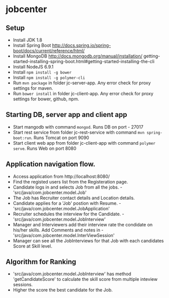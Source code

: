 # jobcenter


## Setup
* Install JDK 1.8
* Install Spring Boot http://docs.spring.io/spring-boot/docs/current/reference/html/
* Install MongoDB http://docs.mongodb.org/manual/installation/
getting-started-installing-spring-boot.html#getting-started-installing-the-cli
* Install NodeJS 6.9.1
* Install `npm install -g bower`
* Install `npm install -g polymer-cli`
* Run `mvn package` in folder jc-server-app. Any error check for proxy settings for maven.
* Run `bower install` in folder jc-client-app. Any error check for proxy settings for bower, github, npm.

## Starting DB, server app and client app
* Start mangodb with command `mongod`. Runs DB on port - 27017
* Start rest service from folder jc-rest-service with command `mvn spring-boot:run`. Runs Tomcat on port 9090
* Start client web app from folder jc-client-app with command `polymer serve`. Runs Web on port 8080

## Application navigation flow.
* Access application from http://localhost:8080/
* Find the registed users list from the Registeration page.
* Candidate logs in and selects Job from all the jobs. - 'src/java/com.jobcenter.model.Job'
* The Job has Recruiter contact details and Location details.
* Candidate applies for a 'Job' postion with Resume. - 'src/java/com.jobcenter.model.JobApplication'
* Recruiter schedules the interview for the Candidate. - 'src/java/com.jobcenter.model.JobInterview'
* Manager and Interviewers add their interview rate the condidate on his/her skills. Add Comments and notes in - 'src/java/com.jobcenter.model.InterViewSession'
* Manager can see all the JobInterviews for that Job with each candidates Score at Skill level.

## Algorithm for Ranking
* 'src/java/com.jobcenter.model.JobInterview' has method 'getCandidateScore' to calculate the skill score from multiple inteview sessions.
* Higher the score the best candidate for the Job.
